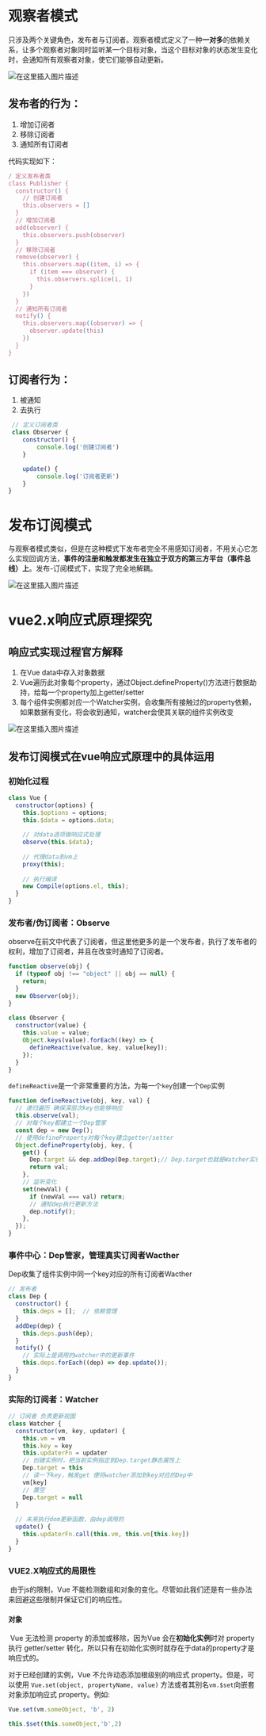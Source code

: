 # 观察者模式

​		只涉及两个关键角色，发布者与订阅者。观察者模式定义了一种**一对多**的依赖关系，让多个观察者对象同时监听某一个目标对象，当这个目标对象的状态发生变化时，会通知所有观察者对象，使它们能够自动更新。

![在这里插入图片描述](截图\观察者模式)

## 发布者的行为：

1. 增加订阅者
2. 移除订阅者
3. 通知所有订阅者

代码实现如下：

```js
/ 定义发布者类
class Publisher {
  constructor() {
    // 创建订阅者
    this.observers = []
  }
  // 增加订阅者
  add(observer) {
    this.observers.push(observer)
  }
  // 移除订阅者
  remove(observer) {
    this.observers.map((item, i) => {
      if (item === observer) {
        this.observers.splice(i, 1)
      }
    })
  }
  // 通知所有订阅者
  notify() {
    this.observers.map((observer) => {
      observer.update(this)
    })
  }
}
```

## 订阅者行为： 

1. 被通知
2. 去执行

```js
 // 定义订阅者类  
 class Observer {
    constructor() {
        console.log('创建订阅者')
    }

    update() {
        console.log('订阅者更新')
    }
}
```

# 发布订阅模式

​		与观察者模式类似，但是在这种模式下发布者完全不用感知订阅者，不用关心它怎么实现回调方法，**事件的注册和触发都发生在独立于双方的第三方平台（事件总线）上**。发布-订阅模式下，实现了完全地解耦。

![在这里插入图片描述](截图\发布订阅模式)

# vue2.x响应式原理探究

## 响应式实现过程官方解释

1. 在Vue data中存入对象数据
2. Vue遍历此对象每个property，通过Object.defineProperty()方法进行数据劫持，给每一个property加上getter/setter
3. 每个组件实例都对应一个Watcher实例，会收集所有接触过的property依赖，如果数据有变化，将会收到通知，watcher会使其关联的组件实例改变

![在这里插入图片描述](截图\vue2.x原理)

## 发布订阅模式在vue响应式原理中的具体运用

### 初始化过程

```js
class Vue {  
  constructor(options) {  
    this.$options = options;  
    this.$data = options.data;  
        
    // 对data选项做响应式处理  
    observe(this.$data);  
        
    // 代理data到vm上  
    proxy(this);  
        
    // 执行编译  
    new Compile(options.el, this);  
  }  
}  
```

### 发布者/伪订阅者：Observe

​		observe在前文中代表了订阅者，但这里他更多的是一个发布者，执行了发布者的权利，增加了订阅者，并且在改变时通知了订阅者。

```js
function observe(obj) {  
  if (typeof obj !== "object" || obj == null) {  
    return;  
  }  
  new Observer(obj);  
}  
  
class Observer {  
  constructor(value) {  
    this.value = value;
    Object.keys(value).forEach((key) => {  
      defineReactive(value, key, value[key]);  
    }); 
  }
}
```

`defineReactive`是一个非常重要的方法，为每⼀个`key`创建⼀个`Dep`实例

```js
function defineReactive(obj, key, val) {  
  // 递归遍历 确保深层次key也能够响应
  this.observe(val);  
  // 对每个key都建立一个Dep管家
  const dep = new Dep();  
  // 使用defineProperty对每个key建立getter/setter
  Object.defineProperty(obj, key, {  
    get() {  
      Dep.target && dep.addDep(Dep.target);// Dep.target也就是Watcher实例  
      return val;  
    },  
    // 监听变化
    set(newVal) {  
      if (newVal === val) return;  
      // 通知dep执行更新方法 
      dep.notify(); 
    },  
  });  
} 
```

### 事件中心：Dep管家，管理真实订阅者Wacther

Dep收集了组件实例中同一个key对应的所有订阅者Wacther

```js
// 发布者
class Dep {  
  constructor() {  
    this.deps = [];  // 依赖管理  
  }  
  addDep(dep) {  
    this.deps.push(dep);  
  }  
  notify() {   
    // 实际上是调用的watcher中的更新事件
    this.deps.forEach((dep) => dep.update());  
  }  
}  
```

### 实际的订阅者：Watcher

```js
// 订阅者 负责更新视图  
class Watcher {  
  constructor(vm, key, updater) {  
    this.vm = vm  
    this.key = key  
    this.updaterFn = updater  
    // 创建实例时，把当前实例指定到Dep.target静态属性上  
    Dep.target = this  
    // 读一下key，触发get 便将watcher添加到key对应的Dep中  
    vm[key]  
    // 置空  
    Dep.target = null  
  }  
  
  // 未来执行dom更新函数，由dep调用的
  update() {  
    this.updaterFn.call(this.vm, this.vm[this.key])  
  }  
} 
```

### VUE2.X响应式的局限性

​		由于js的限制，Vue 不能检测数组和对象的变化。尽管如此我们还是有一些办法来回避这些限制并保证它们的响应性。

#### 对象

​		Vue 无法检测 property 的添加或移除，因为Vue 会在**初始化实例**时对 property 执行 getter/setter 转化，所以只有在初始化实例时就存在于data的property才是响应式的。

对于已经创建的实例，Vue 不允许动态添加根级别的响应式 property。但是，可以使用 `Vue.set(object, propertyName, value)` 方法或者其别名`vm.$set`向嵌套对象添加响应式 property。例如:

```js
Vue.set(vm.someObject, 'b', 2)

this.$set(this.someObject,'b',2)
```

